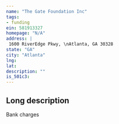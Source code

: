 ```yaml
---
name: "The Gate Foundation Inc"
tags:
- funding
ein: 581913327
homepage: "N/A"
address: |
 1600 RiverEdge Pkwy, \nAtlanta, GA 30328
state: "GA"
city: "Atlanta"
lng: 
lat: 
description: ""
is_501c3: 
---
```


## Long description

Bank charges
